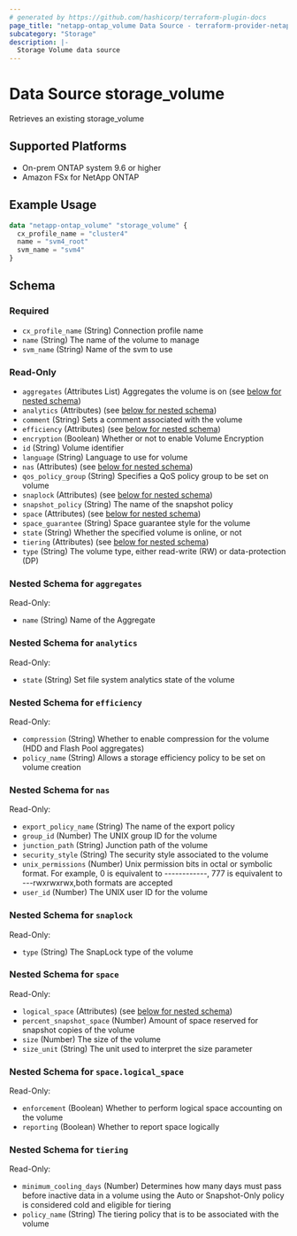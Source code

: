 ```yaml
---
# generated by https://github.com/hashicorp/terraform-plugin-docs
page_title: "netapp-ontap_volume Data Source - terraform-provider-netapp-ontap"
subcategory: "Storage"
description: |-
  Storage Volume data source
---
```


# Data Source storage_volume

Retrieves an existing storage_volume

## Supported Platforms

* On-prem ONTAP system 9.6 or higher
* Amazon FSx for NetApp ONTAP

## Example Usage

```terraform
data "netapp-ontap_volume" "storage_volume" {
  cx_profile_name = "cluster4"
  name = "svm4_root"
  svm_name = "svm4"
}
```

<!-- schema generated by tfplugindocs -->
## Schema

### Required

- `cx_profile_name` (String) Connection profile name
- `name` (String) The name of the volume to manage
- `svm_name` (String) Name of the svm to use

### Read-Only

- `aggregates` (Attributes List) Aggregates the volume is on (see [below for nested schema](#nestedatt--aggregates))
- `analytics` (Attributes) (see [below for nested schema](#nestedatt--analytics))
- `comment` (String) Sets a comment associated with the volume
- `efficiency` (Attributes) (see [below for nested schema](#nestedatt--efficiency))
- `encryption` (Boolean) Whether or not to enable Volume Encryption
- `id` (String) Volume identifier
- `language` (String) Language to use for volume
- `nas` (Attributes) (see [below for nested schema](#nestedatt--nas))
- `qos_policy_group` (String) Specifies a QoS policy group to be set on volume
- `snaplock` (Attributes) (see [below for nested schema](#nestedatt--snaplock))
- `snapshot_policy` (String) The name of the snapshot policy
- `space` (Attributes) (see [below for nested schema](#nestedatt--space))
- `space_guarantee` (String) Space guarantee style for the volume
- `state` (String) Whether the specified volume is online, or not
- `tiering` (Attributes) (see [below for nested schema](#nestedatt--tiering))
- `type` (String) The volume type, either read-write (RW) or data-protection (DP)

<a id="nestedatt--aggregates"></a>

### Nested Schema for `aggregates`

Read-Only:

- `name` (String) Name of the Aggregate

<a id="nestedatt--analytics"></a>

### Nested Schema for `analytics`

Read-Only:

- `state` (String) Set file system analytics state of the volume

<a id="nestedatt--efficiency"></a>

### Nested Schema for `efficiency`

Read-Only:

- `compression` (String) Whether to enable compression for the volume (HDD and Flash Pool aggregates)
- `policy_name` (String) Allows a storage efficiency policy to be set on volume creation

<a id="nestedatt--nas"></a>

### Nested Schema for `nas`

Read-Only:

- `export_policy_name` (String) The name of the export policy
- `group_id` (Number) The UNIX group ID for the volume
- `junction_path` (String) Junction path of the volume
- `security_style` (String) The security style associated to the volume
- `unix_permissions` (Number) Unix permission bits in octal or symbolic format. For example, 0 is equivalent to ------------, 777 is equivalent to ---rwxrwxrwx,both formats are accepted
- `user_id` (Number) The UNIX user ID for the volume

<a id="nestedatt--snaplock"></a>

### Nested Schema for `snaplock`

Read-Only:

- `type` (String) The SnapLock type of the volume

<a id="nestedatt--space"></a>

### Nested Schema for `space`

Read-Only:

- `logical_space` (Attributes) (see [below for nested schema](#nestedatt--space--logical_space))
- `percent_snapshot_space` (Number) Amount of space reserved for snapshot copies of the volume
- `size` (Number) The size of the volume
- `size_unit` (String) The unit used to interpret the size parameter

<a id="nestedatt--space--logical_space"></a>

### Nested Schema for `space.logical_space`

Read-Only:

- `enforcement` (Boolean) Whether to perform logical space accounting on the volume
- `reporting` (Boolean) Whether to report space logically

<a id="nestedatt--tiering"></a>

### Nested Schema for `tiering`

Read-Only:

- `minimum_cooling_days` (Number) Determines how many days must pass before inactive data in a volume using the Auto or Snapshot-Only policy is considered cold and eligible for tiering
- `policy_name` (String) The tiering policy that is to be associated with the volume
